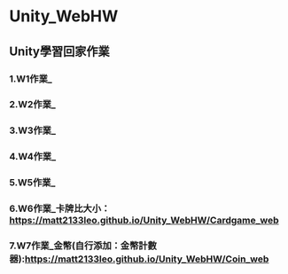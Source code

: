 # Unity_WebHW
 ## Unity學習回家作業
 
 ### 1.W1作業_
 
 ### 2.W2作業_
 
 ### 3.W3作業_
 
 ### 4.W4作業_
 
 ### 5.W5作業_
 
 ### 6.W6作業_卡牌比大小：https://matt2133leo.github.io/Unity_WebHW/Cardgame_web
 
 ### 7.W7作業_金幣(自行添加：金幣計數器):https://matt2133leo.github.io/Unity_WebHW/Coin_web
